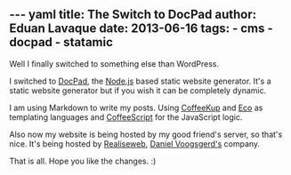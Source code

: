 --- yaml
title: The Switch to DocPad
author: Eduan Lavaque
date: 2013-06-16
tags:
    - cms
    - docpad
    - statamic
---
Well I finally switched to something else than WordPress.

I switched to [DocPad][1], the [Node.js][2] based static website generator. It's a static website generator but if you wish it can be completely dynamic.

I am using Markdown to write my posts. Using [CoffeeKup][3] and [Eco][4] as templating languages and [CoffeeScript][5] for the JavaScript logic.

Also now my website is being hosted by my good friend's server, so that's nice. It's being hosted by [Realiseweb](http://realiseweb.nl), [Daniel Voogsgerd's](https://github.com/DanielVoogsgerd) company.

That is all. Hope you like the changes. :)

[1]: http://docpad.org
[2]: http://nodejs.org/
[3]: http://coffeekup.org/
[4]: https://github.com/sstephenson/eco
[5]: http://coffeescript.org/
